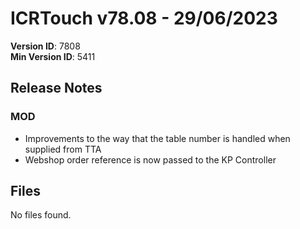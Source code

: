 # ICRTouch v78.08 - 29/06/2023

__Version ID__: 7808
<br>__Min Version ID__: 5411

## Release Notes
### MOD
- Improvements to the way that the table number is handled when supplied from TTA
- Webshop order reference is now passed to the KP Controller

## Files
No files found.

